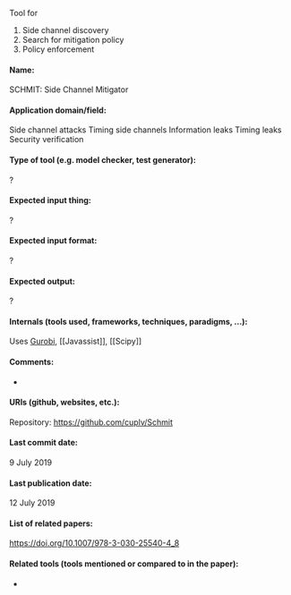 Tool for 
1. Side channel discovery
2. Search for mitigation policy
3. Policy enforcement

#### Name:
SCHMIT: Side Channel Mitigator

#### Application domain/field:
Side channel attacks
Timing side channels
Information leaks
Timing leaks
Security verification

#### Type of tool (e.g. model checker, test generator):
?

#### Expected input thing:
?

#### Expected input format:
?

#### Expected output:
?

#### Internals (tools used, frameworks, techniques, paradigms, ...):
Uses [Gurobi](Solvers/Gurobi.md), [[Javassist]], [[Scipy]]

#### Comments:
-

#### URIs (github, websites, etc.):
Repository: https://github.com/cuplv/Schmit

#### Last commit date:
9 July 2019

#### Last publication date:
12 July 2019

#### List of related papers:
https://doi.org/10.1007/978-3-030-25540-4_8

#### Related tools (tools mentioned or compared to in the paper):
-
